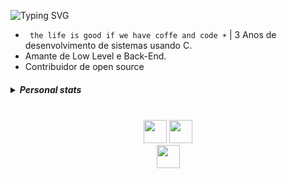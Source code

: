 ![Typing SVG](https://readme-typing-svg.demolab.com?font=Mulish&size=30&pause=1000&color=19F73B&&width=600&lines=Olá+me+chamo+João+Guilherme.;)
- ` the life is good if we have coffe and code ☀` | 3 Anos de desenvolvimento de sistemas usando C.
- Amante de Low Level e Back-End.
- Contribuidor de open source
<div align="center">
  
<h5>
  <details>
    <summary align="left">Personal stats</summary>
    <br>
    <div align="center" align-items="center"> 
      <img width="500px" src="https://github-readme-stats.vercel.app/api/wakatime/?username=SunnYu&layout=compact&theme=dracula&bg_color=000000&border_color=00000000&text_color=ffffff&hide_progress=true&border_radius=0" alt="langs">
    </div>
  </details>
</h5>

  

<div style="display: inline_block"><br>
<img src="https://imgur.com/CZ3pw4E.png" width="37" height="37" >
<img src="https://skillicons.dev/icons?i=c,cpp,rust,zig,linux" height="37" ><br>

  <img src="https://skillicons.dev/icons?i=go,elixir,ocaml,perl" height="37" >
</div>

</div>

</div>
